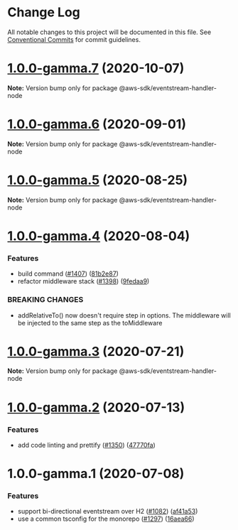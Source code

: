 # Change Log

All notable changes to this project will be documented in this file.
See [Conventional Commits](https://conventionalcommits.org) for commit guidelines.

# [1.0.0-gamma.7](https://github.com/aws/aws-sdk-js-v3/compare/@aws-sdk/eventstream-handler-node@1.0.0-gamma.6...@aws-sdk/eventstream-handler-node@1.0.0-gamma.7) (2020-10-07)

**Note:** Version bump only for package @aws-sdk/eventstream-handler-node





# [1.0.0-gamma.6](https://github.com/aws/aws-sdk-js-v3/compare/@aws-sdk/eventstream-handler-node@1.0.0-gamma.5...@aws-sdk/eventstream-handler-node@1.0.0-gamma.6) (2020-09-01)

**Note:** Version bump only for package @aws-sdk/eventstream-handler-node





# [1.0.0-gamma.5](https://github.com/aws/aws-sdk-js-v3/compare/@aws-sdk/eventstream-handler-node@1.0.0-gamma.4...@aws-sdk/eventstream-handler-node@1.0.0-gamma.5) (2020-08-25)

**Note:** Version bump only for package @aws-sdk/eventstream-handler-node





# [1.0.0-gamma.4](https://github.com/aws/aws-sdk-js-v3/compare/@aws-sdk/eventstream-handler-node@1.0.0-gamma.3...@aws-sdk/eventstream-handler-node@1.0.0-gamma.4) (2020-08-04)


### Features

* build command ([#1407](https://github.com/aws/aws-sdk-js-v3/issues/1407)) ([81b2e87](https://github.com/aws/aws-sdk-js-v3/commit/81b2e87067642a8cea8649cbdb2c342ca9fb6ac6))
* refactor middleware stack ([#1398](https://github.com/aws/aws-sdk-js-v3/issues/1398)) ([9fedaa9](https://github.com/aws/aws-sdk-js-v3/commit/9fedaa9696ff1ecf5d1e92b28b34d573583a7842))


### BREAKING CHANGES

* addRelativeTo() now doesn't require step in options. The middleware will be injected to the same step as the toMiddleware





# [1.0.0-gamma.3](https://github.com/aws/aws-sdk-js-v3/compare/@aws-sdk/eventstream-handler-node@1.0.0-gamma.2...@aws-sdk/eventstream-handler-node@1.0.0-gamma.3) (2020-07-21)

**Note:** Version bump only for package @aws-sdk/eventstream-handler-node





# [1.0.0-gamma.2](https://github.com/aws/aws-sdk-js-v3/compare/@aws-sdk/eventstream-handler-node@1.0.0-gamma.1...@aws-sdk/eventstream-handler-node@1.0.0-gamma.2) (2020-07-13)


### Features

* add code linting and prettify ([#1350](https://github.com/aws/aws-sdk-js-v3/issues/1350)) ([47770fa](https://github.com/aws/aws-sdk-js-v3/commit/47770fa493c3405f193069cd18319882529ff484))





# 1.0.0-gamma.1 (2020-07-08)


### Features

* support bi-directional eventstream over H2 ([#1082](https://github.com/aws/aws-sdk-js-v3/issues/1082)) ([af41a53](https://github.com/aws/aws-sdk-js-v3/commit/af41a538f12314c696419f9e17942b7a8f7f22ed))
* use a common tsconfig for the monorepo ([#1297](https://github.com/aws/aws-sdk-js-v3/issues/1297)) ([16aea66](https://github.com/aws/aws-sdk-js-v3/commit/16aea66d1fc5386680d3e6da9b7dcde78e178bd3))
